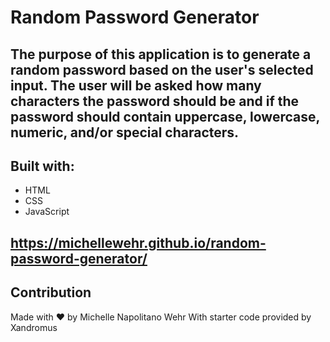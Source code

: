 # Random Password Generator

## The purpose of this application is to generate a random password based on the user's selected input. The user will be asked how many characters the password should be and if the password should contain uppercase, lowercase, numeric, and/or special characters.

## Built with:

- HTML
- CSS
- JavaScript

## https://michellewehr.github.io/random-password-generator/

## Contribution

Made with ❤️ by Michelle Napolitano Wehr
With starter code provided by Xandromus
